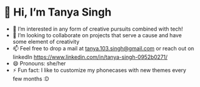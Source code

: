# 👋 Hi, I’m Tanya Singh
- 👀 I’m interested in any form of creative pursuits combined with tech!
- 💞️ I’m looking to collaborate on projects that serve a cause and have some element of creativity
- 📫 Feel free to drop a mail at tanya.103.singh@gmail.com or reach out on linkedIn https://www.linkedin.com/in/tanya-singh-0952b0271/
- 😄 Pronouns: she/her
- ⚡ Fun fact: I like to customize my phonecases with new themes every few months :D

